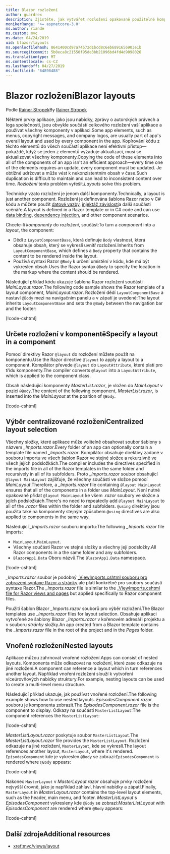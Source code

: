 ```yaml
---
title: Blazor rozložení
author: guardrex
description: Zjistěte, jak vytvářet rozložení opakovaně použitelné komponenty pro Blazor aplikace.
monikerRange: '>= aspnetcore-3.0'
ms.author: riande
ms.custom: mvc
ms.date: 04/24/2019
uid: blazor/layouts
ms.openlocfilehash: 8641400cd97a74572d1bcd8c6eb6891656903e1b
ms.sourcegitcommit: 5b0eca8c21550f95de3bb21096bd4fd4d9098026
ms.translationtype: MT
ms.contentlocale: cs-CZ
ms.lasthandoff: 04/27/2019
ms.locfileid: "64898488"
---
```

# <a name="blazor-layouts"></a><span data-ttu-id="426cf-103">Blazor rozložení</span><span class="sxs-lookup"><span data-stu-id="426cf-103">Blazor layouts</span></span>

<span data-ttu-id="426cf-104">Podle [Rainer Stropek](https://www.timecockpit.com)</span><span class="sxs-lookup"><span data-stu-id="426cf-104">By [Rainer Stropek](https://www.timecockpit.com)</span></span>

<span data-ttu-id="426cf-105">Některé prvky aplikace, jako jsou nabídky, zprávy o autorských právech a loga společnosti, jsou obvykle součástí celkového rozložení vaší aplikace a používat všechny komponenty v aplikaci.</span><span class="sxs-lookup"><span data-stu-id="426cf-105">Some app elements, such as menus, copyright messages, and company logos, are usually part of app's overall layout and used by every component in the app.</span></span> <span data-ttu-id="426cf-106">Kopírování kódu z těchto elementů do všech součástí aplikace není efektivní přístup&mdash;pokaždé, když se jeden z elementů vyžaduje aktualizaci, musí se aktualizovat všechny komponenty.</span><span class="sxs-lookup"><span data-stu-id="426cf-106">Copying the code of these elements into all of the components of an app isn't an efficient approach&mdash;every time one of the elements requires an update, every component must be updated.</span></span> <span data-ttu-id="426cf-107">Je obtížné udržovat a může vést k nekonzistentním obsah v čase.</span><span class="sxs-lookup"><span data-stu-id="426cf-107">Such duplication is difficult to maintain and can lead to inconsistent content over time.</span></span> <span data-ttu-id="426cf-108">*Rozložení* tento problém vyřešit.</span><span class="sxs-lookup"><span data-stu-id="426cf-108">*Layouts* solve this problem.</span></span>

<span data-ttu-id="426cf-109">Technicky vzato rozložení je jenom další komponenty.</span><span class="sxs-lookup"><span data-stu-id="426cf-109">Technically, a layout is just another component.</span></span> <span data-ttu-id="426cf-110">Rozložení je definována šablona Razor nebo v C# kódu a můžete použít [datové vazby](xref:blazor/components#data-binding), [injektáž závislostí](xref:blazor/dependency-injection)a další součásti scénáře.</span><span class="sxs-lookup"><span data-stu-id="426cf-110">A layout is defined in a Razor template or in C# code and can use [data binding](xref:blazor/components#data-binding), [dependency injection](xref:blazor/dependency-injection), and other component scenarios.</span></span>

<span data-ttu-id="426cf-111">Chcete-li *komponenty* do *rozložení*, součást:</span><span class="sxs-lookup"><span data-stu-id="426cf-111">To turn a *component* into a *layout*, the component:</span></span>

* <span data-ttu-id="426cf-112">Dědí z `LayoutComponentBase`, která definuje `Body` vlastnost, která obsahuje obsah, který se vykreslí uvnitř rozložení.</span><span class="sxs-lookup"><span data-stu-id="426cf-112">Inherits from `LayoutComponentBase`, which defines a `Body` property that contains the content to be rendered inside the layout.</span></span>
* <span data-ttu-id="426cf-113">Používá syntaxi Razor `@Body` k určení umístění v kódu, kde má být vykreslen obsah.</span><span class="sxs-lookup"><span data-stu-id="426cf-113">Uses the Razor syntax `@Body` to specify the location in the markup where the content should be rendered.</span></span>

<span data-ttu-id="426cf-114">Následující příklad kódu ukazuje šablona Razor rozložení součásti *MainLayout.razor*.</span><span class="sxs-lookup"><span data-stu-id="426cf-114">The following code sample shows the Razor template of a layout component, *MainLayout.razor*.</span></span> <span data-ttu-id="426cf-115">Rozložení dědí `LayoutComponentBase` a nastaví `@Body` mezi na navigačním panelu a v zápatí je uvedené:</span><span class="sxs-lookup"><span data-stu-id="426cf-115">The layout inherits `LayoutComponentBase` and sets the `@Body` between the navigation bar and the footer:</span></span>

[!code-cshtml[](layouts/sample_snapshot/3.x/MainLayout.razor?highlight=1,13)]

## <a name="specify-a-layout-in-a-component"></a><span data-ttu-id="426cf-116">Určete rozložení v komponentě</span><span class="sxs-lookup"><span data-stu-id="426cf-116">Specify a layout in a component</span></span>

<span data-ttu-id="426cf-117">Pomocí direktivy Razor `@layout` do rozložení můžete použít na komponentu.</span><span class="sxs-lookup"><span data-stu-id="426cf-117">Use the Razor directive `@layout` to apply a layout to a component.</span></span> <span data-ttu-id="426cf-118">Kompilátor převede `@layout` do `LayoutAttribute`, které platí pro třídu komponenty.</span><span class="sxs-lookup"><span data-stu-id="426cf-118">The compiler converts `@layout` into a `LayoutAttribute`, which is applied to the component class.</span></span>

<span data-ttu-id="426cf-119">Obsah následující komponenty *MasterList.razor*, je vložen do *MainLayout* v pozici `@Body`.</span><span class="sxs-lookup"><span data-stu-id="426cf-119">The content of the following component, *MasterList.razor*, is inserted into the *MainLayout* at the position of `@Body`.</span></span>

[!code-cshtml[](layouts/sample_snapshot/3.x/MasterList.razor?highlight=1)]

## <a name="centralized-layout-selection"></a><span data-ttu-id="426cf-120">Výběr centralizované rozložení</span><span class="sxs-lookup"><span data-stu-id="426cf-120">Centralized layout selection</span></span>

<span data-ttu-id="426cf-121">Všechny složky, které aplikace může volitelně obsahovat soubor šablony s názvem *_Imports.razor*.</span><span class="sxs-lookup"><span data-stu-id="426cf-121">Every folder of an app can optionally contain a template file named *_Imports.razor*.</span></span> <span data-ttu-id="426cf-122">Kompilátor obsahuje direktivy zadané v souboru importu ve všech šablon Razor ve stejné složce a rekurzivně ve všech jejích podsložkách.</span><span class="sxs-lookup"><span data-stu-id="426cf-122">The compiler includes the directives specified in the imports file in all of the Razor templates in the same folder and recursively in all of its subfolders.</span></span> <span data-ttu-id="426cf-123">Proto *_Imports.razor* soubor obsahující `@layout MainLayout` zajišťuje, že všechny součásti ve složce pomocí *MainLayout*.</span><span class="sxs-lookup"><span data-stu-id="426cf-123">Therefore, a *_Imports.razor* file containing `@layout MainLayout` ensures that all of the components in a folder use *MainLayout*.</span></span> <span data-ttu-id="426cf-124">Není nutné opakovaně přidat `@layout MainLayout` ke všem *.razor* soubory ve složce a jejích podsložkách.</span><span class="sxs-lookup"><span data-stu-id="426cf-124">There's no need to repeatedly add `@layout MainLayout` to all of the *.razor* files within the folder and subfolders.</span></span> <span data-ttu-id="426cf-125">`@using` direktivy jsou použita také na komponenty stejným způsobem.</span><span class="sxs-lookup"><span data-stu-id="426cf-125">`@using` directives are also applied to components in the same way.</span></span>

<span data-ttu-id="426cf-126">Následující *_Imports.razor* souboru importu:</span><span class="sxs-lookup"><span data-stu-id="426cf-126">The following *_Imports.razor* file imports:</span></span>

* <span data-ttu-id="426cf-127">`MainLayout`.</span><span class="sxs-lookup"><span data-stu-id="426cf-127">`MainLayout`.</span></span>
* <span data-ttu-id="426cf-128">Všechny součásti Razor ve stejné složky a všechny její podsložky.</span><span class="sxs-lookup"><span data-stu-id="426cf-128">All Razor components in a the same folder and any subfolders.</span></span>
* <span data-ttu-id="426cf-129">`BlazorApp1.Data` Oboru názvů.</span><span class="sxs-lookup"><span data-stu-id="426cf-129">The `BlazorApp1.Data` namespace.</span></span>
 
[!code-cshtml[](layouts/sample_snapshot/3.x/_Imports.razor)]

<span data-ttu-id="426cf-130">*_Imports.razor* soubor je podobný [_ViewImports.cshtml souboru pro zobrazení syntaxe Razor a stránky](xref:mvc/views/layout#importing-shared-directives) ale platí konkrétně pro soubory součástí syntaxe Razor.</span><span class="sxs-lookup"><span data-stu-id="426cf-130">The *_Imports.razor* file is similar to the [_ViewImports.cshtml file for Razor views and pages](xref:mvc/views/layout#importing-shared-directives) but applied specifically to Razor component files.</span></span>

<span data-ttu-id="426cf-131">Použití šablon Blazor *_Imports.razor* souborů pro výběr rozložení.</span><span class="sxs-lookup"><span data-stu-id="426cf-131">The Blazor templates use *_Imports.razor* files for layout selection.</span></span> <span data-ttu-id="426cf-132">Obsahuje aplikaci vytvořené ze šablony Blazor *_Imports.razor* v kořenovém adresáři projektu a v souboru *stránky* složky.</span><span class="sxs-lookup"><span data-stu-id="426cf-132">An app created from a Blazor template contains the *_Imports.razor* file in the root of the project and in the *Pages* folder.</span></span>

## <a name="nested-layouts"></a><span data-ttu-id="426cf-133">Vnořené rozložení</span><span class="sxs-lookup"><span data-stu-id="426cf-133">Nested layouts</span></span>

<span data-ttu-id="426cf-134">Aplikace můžou zahrnovat vnořené rozložení.</span><span class="sxs-lookup"><span data-stu-id="426cf-134">Apps can consist of nested layouts.</span></span> <span data-ttu-id="426cf-135">Komponenta může odkazovat na rozložení, které zase odkazuje na jiné rozložení.</span><span class="sxs-lookup"><span data-stu-id="426cf-135">A component can reference a layout which in turn references another layout.</span></span> <span data-ttu-id="426cf-136">Například vnoření rozložení slouží k vytvoření víceúrovňových nabídky struktury.</span><span class="sxs-lookup"><span data-stu-id="426cf-136">For example, nesting layouts can be used to create a multi-level menu structure.</span></span>

<span data-ttu-id="426cf-137">Následující příklad ukazuje, jak používat vnořené rozložení.</span><span class="sxs-lookup"><span data-stu-id="426cf-137">The following example shows how to use nested layouts.</span></span> <span data-ttu-id="426cf-138">*EpisodesComponent.razor* souboru je komponenta zobrazit.</span><span class="sxs-lookup"><span data-stu-id="426cf-138">The *EpisodesComponent.razor* file is the component to display.</span></span> <span data-ttu-id="426cf-139">Odkazy na součásti `MasterListLayout`:</span><span class="sxs-lookup"><span data-stu-id="426cf-139">The component references the `MasterListLayout`:</span></span>

[!code-cshtml[](layouts/sample_snapshot/3.x/EpisodesComponent.razor?highlight=1)]

<span data-ttu-id="426cf-140">*MasterListLayout.razor* poskytuje soubor `MasterListLayout`.</span><span class="sxs-lookup"><span data-stu-id="426cf-140">The *MasterListLayout.razor* file provides the `MasterListLayout`.</span></span> <span data-ttu-id="426cf-141">Rozložení odkazuje na jiné rozložení, `MasterLayout`, kde se vykreslí.</span><span class="sxs-lookup"><span data-stu-id="426cf-141">The layout references another layout, `MasterLayout`, where it's rendered.</span></span> <span data-ttu-id="426cf-142">`EpisodesComponent` kde je vykreslen `@Body` se zobrazí:</span><span class="sxs-lookup"><span data-stu-id="426cf-142">`EpisodesComponent` is rendered where `@Body` appears:</span></span>

[!code-cshtml[](layouts/sample_snapshot/3.x/MasterListLayout.razor?highlight=1,9)]

<span data-ttu-id="426cf-143">Nakonec `MasterLayout` v *MasterLayout.razor* obsahuje prvky rozložení nejvyšší úrovně, jako je například záhlaví, hlavní nabídky a zápatí.</span><span class="sxs-lookup"><span data-stu-id="426cf-143">Finally, `MasterLayout` in *MasterLayout.razor* contains the top-level layout elements, such as the header, main menu, and footer.</span></span> <span data-ttu-id="426cf-144">*MasterListLayout* s *EpisodesComponent* vykresleny kde `@Body` se zobrazí:</span><span class="sxs-lookup"><span data-stu-id="426cf-144">*MasterListLayout* with *EpisodesComponent* are rendered where `@Body` appears:</span></span>

[!code-cshtml[](layouts/sample_snapshot/3.x/MasterLayout.razor?highlight=6)]

## <a name="additional-resources"></a><span data-ttu-id="426cf-145">Další zdroje</span><span class="sxs-lookup"><span data-stu-id="426cf-145">Additional resources</span></span>

* <xref:mvc/views/layout>
